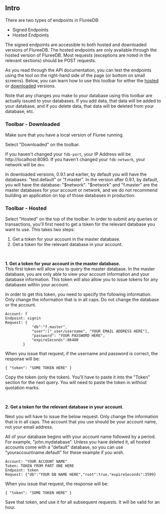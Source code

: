 ## Intro

There are two types of endpoints in FlureeDB: 

- Signed Endpoints 
- Hosted Endpoints

The signed endpoints are accessible to both hosted and downloaded versions of FlureeDB. The hosted endpoints are only available through the hosted version of FlureeDB. Most requests (exceptions are noted in the relevant sections) should be POST requests.

As you read through the API documentation, you can test the endpoints using the tool on the right-hand side of the page (or bottom on small screens). Below, you can learn how to use this toolbar for either the [hosted](#using-the-toolbar-hosted) or [downloaded](#using-the-toolbar-downloaded) versions.

Note that any changes you make to your database using this toolbar are actually issued to your databases. If you add data, that data will be added to your database, and if you delete data, that data will be deleted from your database, etc.

### Toolbar - Downloaded

Make sure that you have a local version of Fluree running.

Select "Downloaded" on the toolbar. 

If you haven't changed your `fdb-port`, your IP Address will be http://localhost:8080. 
If you haven't changed your `fdb-network`, your network will be `dev`. 

In downloaded versions, 0.9.1 and earlier, by default you will have the databases: "test.default" or "f.master". 
In the version after 0.9.1, by default, you will have the database: "$network". "$network" and "f.master" are the master databases for your account or network, and we do not recommend building an application on top of those databases in production.

### Toolbar - Hosted

Select "Hosted" on the top of the toolbar. In order to submit any queries or transactions, you'll first need to get a token for the relevant database you want to use. This takes two steps:

1. Get a token for your account in the master database. 
2. Get a token for the relevant database in your account.

<br/>

**1. Get a token for your account in the master database.**
<br/>
This first token will allow you to query the master database. In the master database, you are only able to view your account information and your database information. This token will also allow you to issue tokens for any databases within your account. 

In order to get this token, you need to specify the following information. Only change the information that is in all caps. Do not change the database or the account. 

```
Account: f
Endpoint: signin
Request: {
            "db":"f.master",
            "user":["_user/username", "YOUR EMAIL ADDRESS HERE"],
            "password": "YOUR PASSWORD HERE",
            "expireSeconds":86400
        }
```

When you issue that request, if the username and password is correct, the response will be:

```
{ "token": "SOME TOKEN HERE" }
```

Copy the token (only the token). You'll have to paste it into the "Token" section for the next query. You will need to paste the token in without quotation marks. 

<br/>

**2. Get a token for the relevant database in your account.**
<br/>

Next you will have to issue the below request. Only change the information that is in all caps. The account that you use should be your account name, not your email address. 

All of your database begins with your account name followed by a period. For example, "john.mydatabase". Unless you have deleted it, all hosted accounts come with a "default" database, so you can use "youraccountname.default" for these example if you wish. 

```
Account: "YOUR ACCOUNT NAME"
Token: TOKEN FROM PART ONE HERE
Endpoint: token
Request: {"db":"YOUR DB NAME HERE","root":true,"expireSeconds":3599}
```

When you issue that request, the response will be:

```
{ "token": "SOME TOKEN HERE" }
```

Save that token, and use it for all subsequent requests. It will be valid for an hour. 